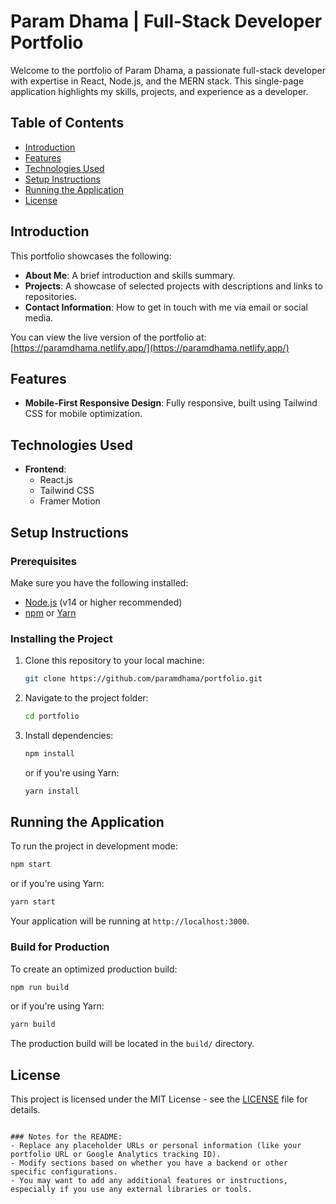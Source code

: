 
# Param Dhama | Full-Stack Developer Portfolio

Welcome to the portfolio of Param Dhama, a passionate full-stack developer with expertise in React, Node.js, and the MERN stack. This single-page application highlights my skills, projects, and experience as a developer.

## Table of Contents
- [Introduction](#introduction)
- [Features](#features)
- [Technologies Used](#technologies-used)
- [Setup Instructions](#setup-instructions)
- [Running the Application](#running-the-application)
- [License](#license)

## Introduction

This portfolio showcases the following:
- **About Me**: A brief introduction and skills summary.
- **Projects**: A showcase of selected projects with descriptions and links to repositories.
- **Contact Information**: How to get in touch with me via email or social media.

You can view the live version of the portfolio at:  
[https://paramdhama.netlify.app/](https://paramdhama.netlify.app/)

## Features
- **Mobile-First Responsive Design**: Fully responsive, built using Tailwind CSS for mobile optimization.

## Technologies Used
- **Frontend**: 
  - React.js
  - Tailwind CSS
  - Framer Motion

## Setup Instructions

### Prerequisites
Make sure you have the following installed:
- [Node.js](https://nodejs.org/) (v14 or higher recommended)
- [npm](https://www.npmjs.com/) or [Yarn](https://yarnpkg.com/)

### Installing the Project

1. Clone this repository to your local machine:
   ```bash
   git clone https://github.com/paramdhama/portfolio.git
   ```
   
2. Navigate to the project folder:
   ```bash
   cd portfolio
   ```

3. Install dependencies:
   ```bash
   npm install
   ```
   or if you're using Yarn:
   ```bash
   yarn install
   ```


## Running the Application

To run the project in development mode:

```bash
npm start
```
or if you're using Yarn:

```bash
yarn start
```

Your application will be running at `http://localhost:3000`.

### Build for Production

To create an optimized production build:

```bash
npm run build
```
or if you're using Yarn:

```bash
yarn build
```

The production build will be located in the `build/` directory.




## License

This project is licensed under the MIT License - see the [LICENSE](LICENSE) file for details.
```

### Notes for the README:
- Replace any placeholder URLs or personal information (like your portfolio URL or Google Analytics tracking ID).
- Modify sections based on whether you have a backend or other specific configurations.
- You may want to add any additional features or instructions, especially if you use any external libraries or tools.
